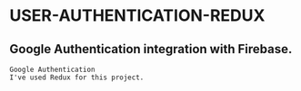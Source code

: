 # USER-AUTHENTICATION-REDUX

## Google Authentication integration with Firebase.

    Google Authentication
    I've used Redux for this project.
      

